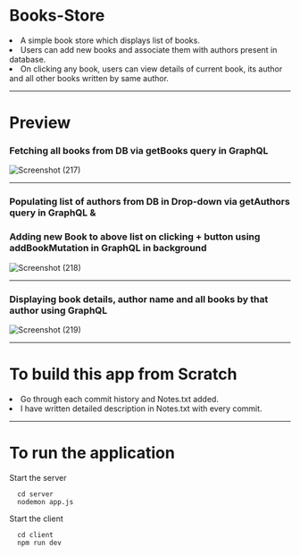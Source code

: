 # Books-Store
<li>A simple book store which displays list of books.</li>
<li>Users can add new books and associate them with authors present in database.</li>
<li>On clicking any book, users can view details of current book, its author and all other books written by same author.</li>
<hr/>

# Preview
<h3>Fetching all books from DB via getBooks query in GraphQL</h3>

![Screenshot (217)](https://github.com/Nikhil-Giramkar/Books-Store/assets/58767494/7c58fee2-001d-4f0b-a5e7-f6b0d45504f3)

<hr/>

<h3>Populating list of authors from DB in Drop-down via getAuthors query in GraphQL & </h3>
<h3>Adding new Book to above list on clicking + button using addBookMutation in GraphQL in background</h3>

![Screenshot (218)](https://github.com/Nikhil-Giramkar/Books-Store/assets/58767494/9b36988c-4278-49de-84ed-2c667b0285c3)
<hr/>

<h3>Displaying book details, author name and all books by that author using GraphQL</h3>

![Screenshot (219)](https://github.com/Nikhil-Giramkar/Books-Store/assets/58767494/34df97ba-5914-43ce-a404-48361179bd1a)

<hr/>

# To build this app from Scratch
<li>Go through each commit history and Notes.txt added.</li>
<li>I have written detailed description in Notes.txt with every commit.</li>
<hr/>

# To run the application

Start the server
```
  cd server
  nodemon app.js
```

Start the client
```
  cd client
  npm run dev
```
